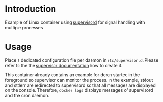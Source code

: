 # Introduction

Example of Linux container using [supervisord](http://supervisord.org/) for signal handling with multiple processes

# Usage

Place a dedicated configuration file per daemon in `etc/supervisor.d`. Please refer to the the [supervisor documentation](http://supervisord.org/configuration.html#program-x-section-settings) how to create it.

This container already contains an example for dcron started in the foreground so supervisor can monitor the process. In the example, stdout and stderr are redirected to supervisord so that all messages are displayed on the console. Therefore, `docker logs` displays messages of supervisord and the cron daemon.
